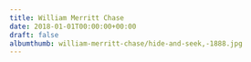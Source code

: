 ```yaml
---
title: William Merritt Chase
date: 2018-01-01T00:00:00+00:00
draft: false
albumthumb: william-merritt-chase/hide-and-seek,-1888.jpg
---
```

